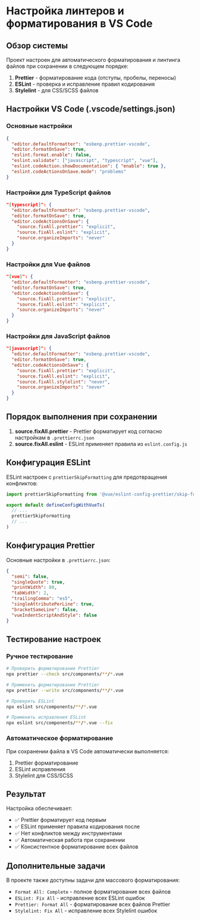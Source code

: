 # Настройка линтеров и форматирования в VS Code

## Обзор системы

Проект настроен для автоматического форматирования и линтинга файлов при сохранении в следующем порядке:

1. **Prettier** - форматирование кода (отступы, пробелы, переносы)
2. **ESLint** - проверка и исправление правил кодирования
3. **Stylelint** - для CSS/SCSS файлов

## Настройки VS Code (.vscode/settings.json)

### Основные настройки

```json
{
  "editor.defaultFormatter": "esbenp.prettier-vscode",
  "editor.formatOnSave": true,
  "eslint.format.enable": false,
  "eslint.validate": ["javascript", "typescript", "vue"],
  "eslint.codeAction.showDocumentation": { "enable": true },
  "eslint.codeActionsOnSave.mode": "problems"
}
```

### Настройки для TypeScript файлов

```json
"[typescript]": {
  "editor.defaultFormatter": "esbenp.prettier-vscode",
  "editor.formatOnSave": true,
  "editor.codeActionsOnSave": {
    "source.fixAll.prettier": "explicit",
    "source.fixAll.eslint": "explicit",
    "source.organizeImports": "never"
  }
}
```

### Настройки для Vue файлов

```json
"[vue]": {
  "editor.defaultFormatter": "esbenp.prettier-vscode",
  "editor.formatOnSave": true,
  "editor.codeActionsOnSave": {
    "source.fixAll.prettier": "explicit",
    "source.fixAll.eslint": "explicit",
    "source.organizeImports": "never"
  }
}
```

### Настройки для JavaScript файлов

```json
"[javascript]": {
  "editor.defaultFormatter": "esbenp.prettier-vscode",
  "editor.formatOnSave": true,
  "editor.codeActionsOnSave": {
    "source.fixAll.prettier": "explicit",
    "source.fixAll.eslint": "explicit",
    "source.fixAll.stylelint": "never",
    "source.organizeImports": "never"
  }
}
```

## Порядок выполнения при сохранении

1. **source.fixAll.prettier** - Prettier форматирует код согласно настройкам в `.prettierrc.json`
2. **source.fixAll.eslint** - ESLint применяет правила из `eslint.config.js`

## Конфигурация ESLint

ESLint настроен с `prettierSkipFormatting` для предотвращения конфликтов:

```javascript
import prettierSkipFormatting from '@vue/eslint-config-prettier/skip-formatting'

export default defineConfigWithVueTs(
  // ...
  prettierSkipFormatting
  // ...
)
```

## Конфигурация Prettier

Основные настройки в `.prettierrc.json`:

```json
{
  "semi": false,
  "singleQuote": true,
  "printWidth": 80,
  "tabWidth": 2,
  "trailingComma": "es5",
  "singleAttributePerLine": true,
  "bracketSameLine": false,
  "vueIndentScriptAndStyle": false
}
```

## Тестирование настроек

### Ручное тестирование

```bash
# Проверить форматирование Prettier
npx prettier --check src/components/**/*.vue

# Применить форматирование Prettier
npx prettier --write src/components/**/*.vue

# Проверить ESLint
npx eslint src/components/**/*.vue

# Применить исправления ESLint
npx eslint src/components/**/*.vue --fix
```

### Автоматическое форматирование

При сохранении файла в VS Code автоматически выполняется:

1. Prettier форматирование
2. ESLint исправления
3. Stylelint для CSS/SCSS

## Результат

Настройка обеспечивает:

- ✅ Prettier форматирует код первым
- ✅ ESLint применяет правила кодирования после
- ✅ Нет конфликтов между инструментами
- ✅ Автоматическая работа при сохранении
- ✅ Консистентное форматирование всех файлов

## Дополнительные задачи

В проекте также доступны задачи для массового форматирования:

- `Format All: Complete` - полное форматирование всех файлов
- `ESLint: Fix All` - исправление всех ESLint ошибок
- `Prettier: Format All` - форматирование всех файлов Prettier
- `Stylelint: Fix All` - исправление всех Stylelint ошибок
